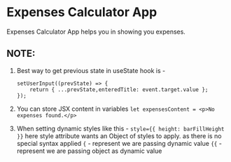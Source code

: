 # Expenses Calculator App

Expenses Calculator App helps you in showing you expenses.

## NOTE:

1. Best way to get previous state in useState hook is -

   ```
   setUserInput((prevState) => {
       return { ...prevState,enteredTitle: event.target.value };
   });
   ```

2. You can store JSX content in variables
   `let expensesContent = <p>No expenses found.</p>`

3. When setting dynamic styles like this -
   `style={{ height: barFillHeight }}`
   here style attribute wants an Object of styles to apply. as there is no special syntax applied
   `{` - represent we are passing dynamic value
   `{{` - represent we are passing object as dynamic value
